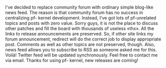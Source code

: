I've decided to replace community forum with ordinary simple blog-like news
feed. The reason is that community forum has no success in centralizing pf-
kernel development. Instead, I've got lots of pf-unrelated topics and posts
with zero value. Sorry guys, it is not the place to discuss other patches and
fill the board with thousands of useless «thx». All the links to release
announcements are preserved. So, if other site links my forum announcement,
redirect will do the correct job to display appropriate post. Comments as well
as other topics are not preserved, though. Also, news feed allows you to
subscribe to RSS as someone asked me for this. Voilà! Twitter feed will be
updated synchronously. Feel free to contact me via email. Thanks for using pf-
kernel, new releases are coming!

